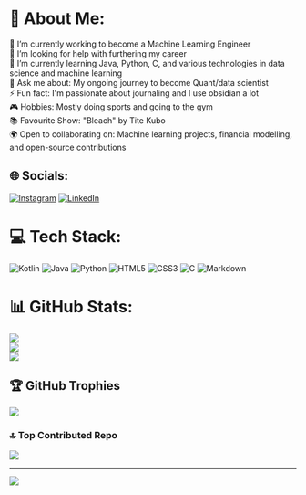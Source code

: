 # 💫 About Me:
🔭 I’m currently working to become a Machine Learning Engineer<br>🤝 I’m looking for help with furthering my career<br>🌱 I’m currently learning Java, Python, C, and various technologies in data science and machine learning<br>💬 Ask me about: My ongoing journey to become Quant/data scientist<br>⚡ Fun fact: I'm passionate about journaling and I use obsidian a lot<br>🎮 Hobbies: Mostly doing sports and going to the gym<br>📚 Favourite Show: "Bleach" by Tite Kubo<br>🌍 Open to collaborating on: Machine learning projects, financial modelling, and open-source contributions<br>


## 🌐 Socials:
[![Instagram](https://img.shields.io/badge/Instagram-%23E4405F.svg?logo=Instagram&logoColor=white)](https://instagram.com/xskexn) [![LinkedIn](https://img.shields.io/badge/LinkedIn-%230077B5.svg?logo=linkedin&logoColor=white)](https://www.linkedin.com/in/kendrickigbinosun/) 

# 💻 Tech Stack:
![Kotlin](https://img.shields.io/badge/kotlin-%237F52FF.svg?style=for-the-badge&logo=kotlin&logoColor=white) ![Java](https://img.shields.io/badge/java-%23ED8B00.svg?style=for-the-badge&logo=openjdk&logoColor=white) ![Python](https://img.shields.io/badge/python-3670A0?style=for-the-badge&logo=python&logoColor=ffdd54) ![HTML5](https://img.shields.io/badge/html5-%23E34F26.svg?style=for-the-badge&logo=html5&logoColor=white) ![CSS3](https://img.shields.io/badge/css3-%231572B6.svg?style=for-the-badge&logo=css3&logoColor=white) ![C](https://img.shields.io/badge/c-%2300599C.svg?style=for-the-badge&logo=c&logoColor=white) ![Markdown](https://img.shields.io/badge/markdown-%23000000.svg?style=for-the-badge&logo=markdown&logoColor=white)
# 📊 GitHub Stats:
![](https://github-readme-stats.vercel.app/api?username=xskexn&theme=onedark&hide_border=false&include_all_commits=true&count_private=true)<br/>
![](https://github-readme-streak-stats.herokuapp.com/?user=xskexn&theme=onedark&hide_border=false)<br/>
![](https://github-readme-stats.vercel.app/api/top-langs/?username=xskexn&theme=onedark&hide_border=false&include_all_commits=true&count_private=true&layout=compact)

## 🏆 GitHub Trophies
![](https://github-profile-trophy.vercel.app/?username=xskexn&theme=radical&no-frame=false&no-bg=true&margin-w=4)

### 🔝 Top Contributed Repo
![](https://github-contributor-stats.vercel.app/api?username=xskexn&limit=5&theme=dark&combine_all_yearly_contributions=true)

---
[![](https://visitcount.itsvg.in/api?id=xskexn&icon=0&color=0)](https://visitcount.itsvg.in)

<!-- Proudly created with GPRM ( https://gprm.itsvg.in ) -->
